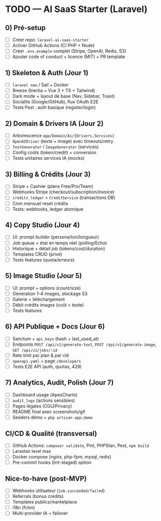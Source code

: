 # TODO — AI SaaS Starter (Laravel)

## 0) Pré-setup
- [ ] Créer repo: `laravel-ai-saas-starter`
- [ ] Activer GitHub Actions (CI PHP + Node)
- [ ] Créer `.env.example` complet (Stripe, OpenAI, Redis, S3)
- [ ] Ajouter code of conduct + licence (MIT) + PR template

## 1) Skeleton & Auth (Jour 1)
- [ ] `laravel new` / Sail + Docker
- [ ] Breeze (Inertia + Vue 3 + TS + Tailwind)
- [ ] Dark mode + layout de base (Nav, Sidebar, Toast)
- [ ] Socialite (Google/GitHub), flux OAuth E2E
- [ ] Tests Pest : auth basique (register/login)

## 2) Domain & Drivers IA (Jour 2)
- [ ] Arborescence `app/Domain/Ai/{Drivers,Services}`
- [ ] `OpenAIDriver` (texte + image) avec timeouts/retry
- [ ] `TextGenerator` / `ImageGenerator` (services)
- [ ] Config coûts (token/credit) + conversion
- [ ] Tests unitaires services IA (mocks)

## 3) Billing & Crédits (Jour 3)
- [ ] Stripe + Cashier (plans Free/Pro/Team)
- [ ] Webhooks Stripe (checkout/subscription/invoice)
- [ ] `credits_ledger` + `CreditService` (transactions DB)
- [ ] Cron mensuel reset crédits
- [ ] Tests: webhooks, ledger atomique

## 4) Copy Studio (Jour 4)
- [ ] UI: prompt builder (persona/ton/longueur)
- [ ] Job queue + état en temps réel (polling/Echo)
- [ ] Historique + détail job (tokens/cost/duration)
- [ ] Templates CRUD (privé)
- [ ] Tests features (quota/erreurs)

## 5) Image Studio (Jour 5)
- [ ] UI: prompt + options (count/size)
- [ ] Génération 1–4 images, stockage S3
- [ ] Galerie + téléchargement
- [ ] Débit crédits images (coût > texte)
- [ ] Tests features

## 6) API Publique + Docs (Jour 6)
- [ ] Sanctum + `api_keys` (hash + last_used_at)
- [ ] Endpoints `POST /api/v1/generate-text`, `POST /api/v1/generate-image`, `GET /api/v1/jobs/:id`
- [ ] Rate limit par plan & par clé
- [ ] `openapi.yaml` + page `/developers`
- [ ] Tests E2E API (auth, quotas, 429)

## 7) Analytics, Audit, Polish (Jour 7)
- [ ] Dashboard usage (ApexCharts)
- [ ] `audit_logs` (actions sensibles)
- [ ] Pages légales (CGU/Privacy)
- [ ] README final avec screenshots/gif
- [ ] Seeders démo + `php artisan app:demo`

## CI/CD & Qualité (transversal)
- [ ] GitHub Actions: `composer validate`, Pint, PHPStan, Pest, `npm build`
- [ ] Larastan level max
- [ ] Docker compose (nginx, php-fpm, mysql, redis)
- [ ] Pre-commit hooks (lint-staged) option

## Nice-to-have (post-MVP)
- [ ] Webhooks utilisateur (`job.succeeded/failed`)
- [ ] Referrals (bonus crédits)
- [ ] Templates publics/marketplace
- [ ] i18n (fr/en)
- [ ] Multi-provider IA + failover
